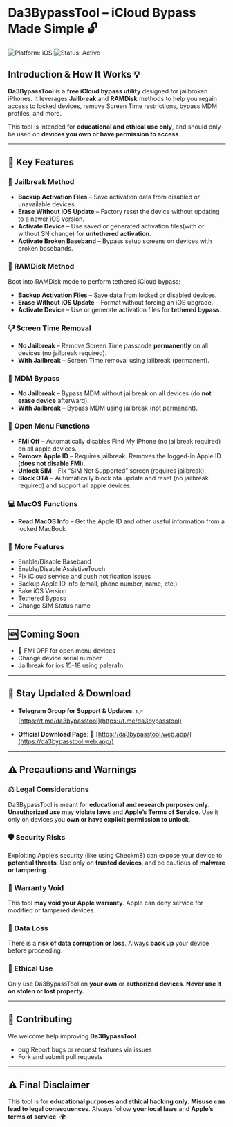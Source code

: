 # Da3BypassTool – iCloud Bypass Made Simple 🔓

![Platform: iOS](https://img.shields.io/badge/platform-iOS-blue)
![Status: Active](https://img.shields.io/badge/status-active-brightgreen)

## Introduction & How It Works 💡

**Da3BypassTool** is a **free iCloud bypass utility** designed for jailbroken iPhones. It leverages **Jailbreak** and **RAMDisk** methods to help you regain access to locked devices, remove Screen Time restrictions, bypass MDM profiles, and more.

This tool is intended for **educational and ethical use only**, and should only be used on **devices you own or have permission to access**.

---

## 🔑 Key Features

### 🚀 Jailbreak Method

* **Backup Activation Files** – Save activation data from disabled or unavailable devices.
* **Erase Without iOS Update** – Factory reset the device without updating to a newer iOS version.
* **Activate Device** – Use saved or generated activation files(with or without SN change) for **untethered activation**.
* **Activate Broken Baseband** – Bypass setup screens on devices with broken basebands.

### 📀 RAMDisk Method

Boot into RAMDisk mode to perform tethered iCloud bypass:

* **Backup Activation Files** – Save data from locked or disabled devices.
* **Erase Without iOS Update** – Format without forcing an iOS upgrade.
* **Activate Device** – Use or generate activation files for **tethered bypass**.

### 🖓 Screen Time Removal

* **No Jailbreak** – Remove Screen Time passcode **permanently** on all devices (no jailbreak required).
* **With Jailbreak** – Screen Time removal using jailbreak (permanent).

### 📱 MDM Bypass

* **No Jailbreak** – Bypass MDM without jailbreak on all devices (do **not erase device** afterward).
* **With Jailbreak** – Bypass MDM using jailbreak (not permanent).

### 🧹 Open Menu Functions

* **FMi Off** – Automatically disables Find My iPhone (no jailbreak required) on all apple devices.
* **Remove Apple ID** – Requires jailbreak. Removes the logged-in Apple ID (**does not disable FMi**).
* **Unlock SIM** – Fix “SIM Not Supported” screen (requires jailbreak).
* **Block OTA** – Automatically block ota update and reset (no jailbreak required) and support all apple devices.

### 💻 MacOS Functions

* **Read MacOS Info** – Get the Apple ID and other useful information from a locked MacBook

### 🔧 More Features

* Enable/Disable Baseband
* Enable/Disable AssistiveTouch
* Fix iCloud service and push notification issues
* Backup Apple ID info (email, phone number, name, etc.)
* Fake iOS Version
* Tethered Bypass
* Change SIM Status name

---

## 🆕 Coming Soon

* 📲 FMI OFF for open menu devices
* Change device serial number
* Jailbreak for ios 15-18 using palera1n

---

## 📢 Stay Updated & Download

* **Telegram Group for Support & Updates**:
  👉 [https://t.me/da3bypasstool](https://t.me/da3bypasstool)

* **Official Download Page**:
  📅 [https://da3bypasstool.web.app/](https://da3bypasstool.web.app/)

---

## ⚠️ Precautions and Warnings

### ⚖️ Legal Considerations

Da3BypassTool is meant for **educational and research purposes only**.
**Unauthorized use** may **violate laws** and **Apple’s Terms of Service**. Use it only on devices you **own or have explicit permission to unlock**.

### 🛡️ Security Risks

Exploiting Apple’s security (like using Checkm8) can expose your device to **potential threats**. Use only on **trusted devices**, and be cautious of **malware or tampering**.

### 📜 Warranty Void

This tool **may void your Apple warranty**. Apple can deny service for modified or tampered devices.

### 📀 Data Loss

There is a **risk of data corruption or loss**. Always **back up** your device before proceeding.

### 🌱 Ethical Use

Only use Da3BypassTool on **your own** or **authorized devices**.
**Never use it on stolen or lost property.**

---

## 🤝 Contributing

We welcome help improving **Da3BypassTool**.

* bug Report bugs or request features via issues
* Fork and submit pull requests

---

## ⚠️ Final Disclaimer

This tool is for **educational purposes and ethical hacking only**.
**Misuse can lead to legal consequences**.
Always follow **your local laws** and **Apple’s terms of service**. 🌍
